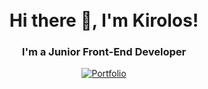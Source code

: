 <h1 align="center">
<br>
  Hi there 👋, I'm Kirolos!
  <br>
</h1>
<h3 align="center">
  I'm a Junior Front-End Developer
 </h3>
 
 <p align="center">
  <a href="https://kirolos-kr7.github.io/Main">
    <img src="https://img.shields.io/badge/My-Portfolio-black.svg?style=flat-square" alt="Portfolio">
  </a>   
</p>

<!--
**Kirolos-kr7/Kirolos-kr7** is a ✨ _special_ ✨ repository because its `README.md` (this file) appears on your GitHub profile.

Here are some ideas to get you started:

- 🔭 I’m currently working on ...
- 🌱 I’m currently learning ... Vue.js
- 👯 I’m looking to collaborate on ...
- 🤔 I’m looking for help with ...
- 💬 Ask me about ... Anything
- 📫 How to reach me: ... 
- 😄 Pronouns: ...
- ⚡ Fun fact: ...
-->
